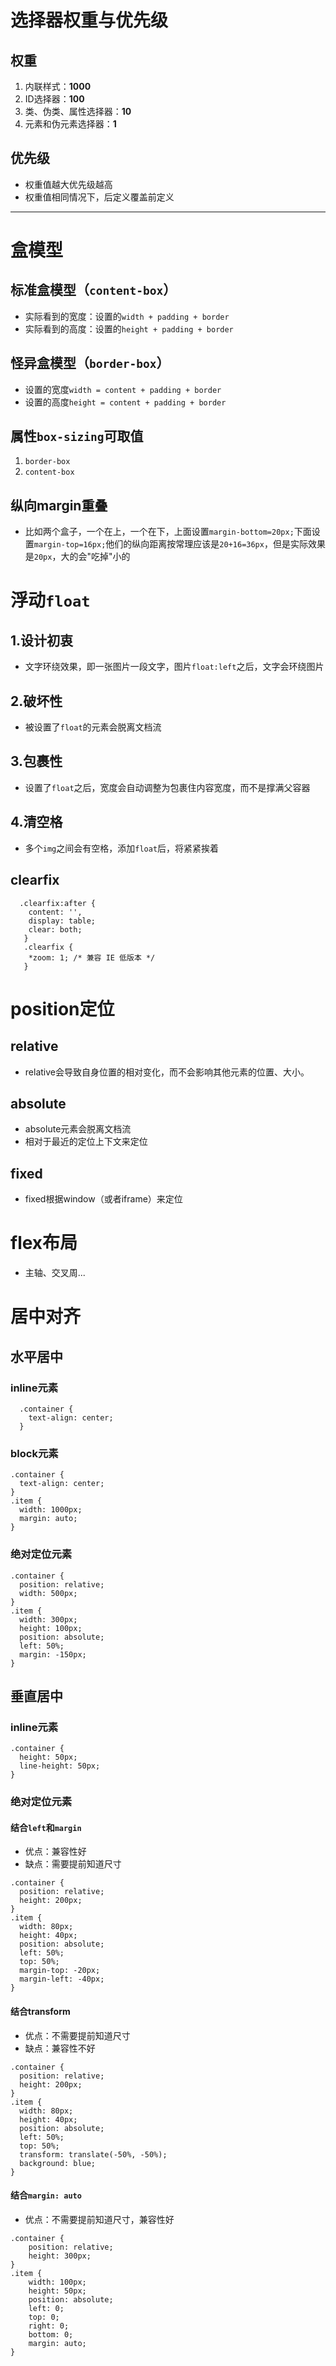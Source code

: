 # 选择器权重与优先级
## 权重
1. 内联样式：**1000**
2. ID选择器：**100**
3. 类、伪类、属性选择器：**10**
4. 元素和伪元素选择器：**1**
## 优先级
- 权重值越大优先级越高
- 权重值相同情况下，后定义覆盖前定义
---
# 盒模型
## 标准盒模型（`content-box`）
- 实际看到的宽度：设置的`width + padding + border`
- 实际看到的高度：设置的`height + padding + border`
## 怪异盒模型（`border-box`）
- 设置的宽度`width = content + padding + border`
- 设置的高度`height = content + padding + border`
## 属性`box-sizing`可取值
1. `border-box`
2. `content-box`
## 纵向margin重叠
- 比如两个盒子，一个在上，一个在下，上面设置`margin-bottom=20px;`下面设置`margin-top=16px;`他们的纵向距离按常理应该是`20+16=36px`，但是实际效果是`20px`，大的会"吃掉"小的
# 浮动`float`
## 1.设计初衷
- 文字环绕效果，即一张图片一段文字，图片`float:left`之后，文字会环绕图片
## 2.破坏性
- 被设置了`float`的元素会脱离文档流
## 3.包裹性
- 设置了`float`之后，宽度会自动调整为包裹住内容宽度，而不是撑满父容器
## 4.清空格
- 多个`img`之间会有空格，添加`float`后，将紧紧挨着
## clearfix
```
  .clearfix:after {
    content: '',
    display: table;
    clear: both;
   }
   .clearfix {
    *zoom: 1; /* 兼容 IE 低版本 */
   }
```
# position定位
## relative
- relative会导致自身位置的相对变化，而不会影响其他元素的位置、大小。
## absolute
- absolute元素会脱离文档流
- 相对于最近的定位上下文来定位
## fixed
- fixed根据window（或者iframe）来定位
# flex布局
- 主轴、交叉周...
# 居中对齐
## 水平居中
### inline元素
```
  .container {
    text-align: center;
  }
```
### block元素
```
.container {
  text-align: center;
}
.item {
  width: 1000px;
  margin: auto;
}
```
### 绝对定位元素
```
.container {
  position: relative;
  width: 500px;
}
.item {
  width: 300px;
  height: 100px;
  position: absolute;
  left: 50%;
  margin: -150px;
}
```
## 垂直居中
### inline元素
```
.container {
  height: 50px;
  line-height: 50px;
}
```
### 绝对定位元素
#### 结合`left`和`margin`
- 优点：兼容性好
- 缺点：需要提前知道尺寸
```
.container {
  position: relative;
  height: 200px;
}
.item {
  width: 80px;
  height: 40px;
  position: absolute;
  left: 50%;
  top: 50%;
  margin-top: -20px;
  margin-left: -40px;
}
```
#### 结合transform
- 优点：不需要提前知道尺寸
- 缺点：兼容性不好
```
.container {
  position: relative;
  height: 200px;
}
.item {
  width: 80px;
  height: 40px;
  position: absolute;
  left: 50%;
  top: 50%;
  transform: translate(-50%, -50%);
  background: blue;
}
```
#### 结合`margin: auto`
- 优点：不需要提前知道尺寸，兼容性好
```
.container {
    position: relative;
    height: 300px;
}
.item {
    width: 100px;
    height: 50px;
    position: absolute;
    left: 0;
    top: 0;
    right: 0;
    bottom: 0;
    margin: auto;
}
```
